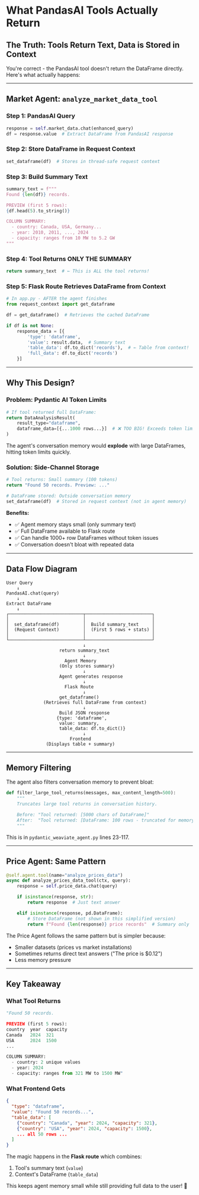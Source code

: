 # What PandasAI Tools Actually Return

## The Truth: Tools Return Text, Data is Stored in Context

You're correct - the PandasAI tool doesn't return the DataFrame directly. Here's what actually happens:

---

## Market Agent: `analyze_market_data_tool`

### Step 1: PandasAI Query
```python
response = self.market_data.chat(enhanced_query)
df = response.value  # Extract DataFrame from PandasAI response
```

### Step 2: Store DataFrame in Request Context
```python
set_dataframe(df)  # Stores in thread-safe request context
```

### Step 3: Build Summary Text
```python
summary_text = f"""
Found {len(df)} records.

PREVIEW (first 5 rows):
{df.head(5).to_string()}

COLUMN SUMMARY:
  - country: Canada, USA, Germany...
  - year: 2010, 2011, ..., 2024
  - capacity: ranges from 10 MW to 5.2 GW
"""
```

### Step 4: Tool Returns ONLY THE SUMMARY
```python
return summary_text  # ← This is ALL the tool returns!
```

### Step 5: Flask Route Retrieves DataFrame from Context
```python
# In app.py - AFTER the agent finishes
from request_context import get_dataframe

df = get_dataframe()  # Retrieves the cached DataFrame

if df is not None:
    response_data = [{
        'type': 'dataframe',
        'value': result.data,  # Summary text
        'table_data': df.to_dict('records'),  # ← Table from context!
        'full_data': df.to_dict('records')
    }]
```

---

## Why This Design?

### Problem: Pydantic AI Token Limits
```python
# If tool returned full DataFrame:
return DataAnalysisResult(
    result_type="dataframe",
    dataframe_data=[{...1000 rows...}]  # ❌ TOO BIG! Exceeds token limits
)
```

The agent's conversation memory would **explode** with large DataFrames, hitting token limits quickly.

### Solution: Side-Channel Storage
```python
# Tool returns: Small summary (100 tokens)
return "Found 50 records. Preview: ..."

# DataFrame stored: Outside conversation memory
set_dataframe(df)  # Stored in request context (not in agent memory)
```

**Benefits:**
- ✅ Agent memory stays small (only summary text)
- ✅ Full DataFrame available to Flask route
- ✅ Can handle 1000+ row DataFrames without token issues
- ✅ Conversation doesn't bloat with repeated data

---

## Data Flow Diagram

```
User Query
    ↓
PandasAI.chat(query)
    ↓
Extract DataFrame
    ↓
┌────────────────────────────┬─────────────────────────┐
│                            │                         │
│  set_dataframe(df)         │  Build summary_text     │
│  (Request Context)         │  (First 5 rows + stats) │
│                            │                         │
└────────────────────────────┴─────────────────────────┘
                             ↓
                    return summary_text
                             ↓
                      Agent Memory
                    (Only stores summary)
                             ↓
                    Agent generates response
                             ↓
                      Flask Route
                             ↓
                    get_dataframe()
              (Retrieves full DataFrame from context)
                             ↓
                    Build JSON response
                   {type: 'dataframe',
                    value: summary,
                    table_data: df.to_dict()}
                             ↓
                        Frontend
               (Displays table + summary)
```

---

## Memory Filtering

The agent also filters conversation memory to prevent bloat:

```python
def filter_large_tool_returns(messages, max_content_length=500):
    """
    Truncates large tool returns in conversation history.

    Before: "Tool returned: [5000 chars of DataFrame]"
    After:  "Tool returned: [DataFrame: 100 rows - truncated for memory]"
    """
```

This is in `pydantic_weaviate_agent.py` lines 23-117.

---

## Price Agent: Same Pattern

```python
@self.agent.tool(name="analyze_prices_data")
async def analyze_prices_data_tool(ctx, query):
    response = self.price_data.chat(query)

    if isinstance(response, str):
        return response  # Just text answer

    elif isinstance(response, pd.DataFrame):
        # Store DataFrame (not shown in this simplified version)
        return f"Found {len(response)} price records"  # Summary only
```

The Price Agent follows the same pattern but is simpler because:
- Smaller datasets (prices vs market installations)
- Sometimes returns direct text answers ("The price is $0.12")
- Less memory pressure

---

## Key Takeaway

### What Tool Returns
```python
"Found 50 records.

PREVIEW (first 5 rows):
country  year  capacity
Canada   2024  321
USA      2024  1500
...

COLUMN SUMMARY:
  - country: 2 unique values
  - year: 2024
  - capacity: ranges from 321 MW to 1500 MW"
```

### What Frontend Gets
```json
{
  "type": "dataframe",
  "value": "Found 50 records...",
  "table_data": [
    {"country": "Canada", "year": 2024, "capacity": 321},
    {"country": "USA", "year": 2024, "capacity": 1500},
    ... all 50 rows ...
  ]
}
```

The magic happens in the **Flask route** which combines:
1. Tool's summary text (`value`)
2. Context's DataFrame (`table_data`)

This keeps agent memory small while still providing full data to the user! 🎯
